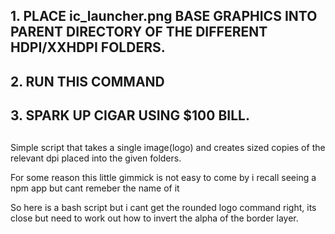 ##
## 1. PLACE ic_launcher.png BASE GRAPHICS INTO PARENT DIRECTORY OF THE DIFFERENT HDPI/XXHDPI FOLDERS.
## 2. RUN THIS COMMAND
## 3. SPARK UP CIGAR USING $100 BILL.
##
##



Simple script that takes a single image(logo) and creates sized copies of the relevant dpi placed into the given folders.

For some reason this little gimmick is not easy to come by i recall seeing a npm app but cant remeber the name of it

So here is a bash script but i cant get the rounded logo command right, its close but need to work out how to invert the alpha of the border layer.
